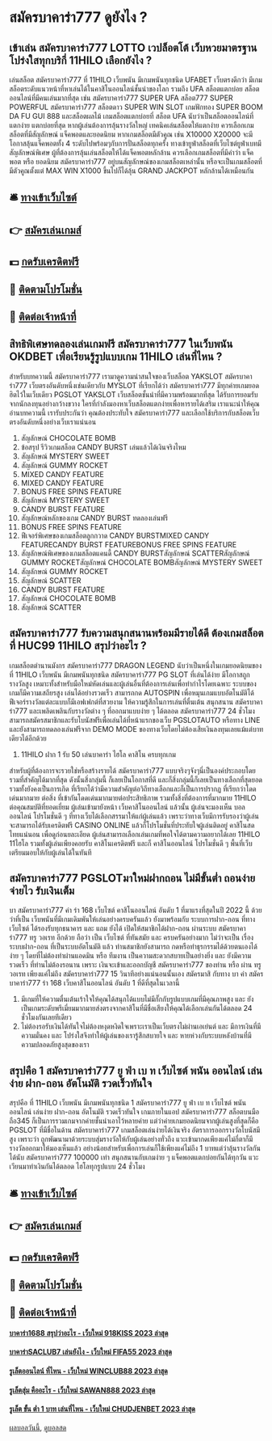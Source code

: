 # สมัครบาคาร่า777 ดูยังไง ?
## เข้าเล่น สมัครบาคาร่า777 LOTTO เวปล็อตโต้ เว็บหวยมาตรฐานโปร่งใสทุกบริกี่ 11HILO เลือกยังไง ?
เล่นสล็อต สมัครบาคาร่า777 ที่ 11HILO เว็บพนัน มีเกมพนันทุกชนิด UFABET เว็บตรงดีกว่า มีเกมสล็อตระดับแนวหน้าที่หาเล่นได้ในคาสิโนออนไลน์ชั้นนำของโลก รวมถึง UFA สล็อตแตกบ่อย สล็อตออนไลน์ที่มีคนเล่นมากที่สุด เช่น สมัครบาคาร่า777 SUPER UFA สล็อต777 SUPER POWERFUL สมัครบาคาร่า777 สล็อตดาว SUPER WIN SLOT เกมฟักทอง SUPER BOOM DA FU GUI 888 และสล็อตผลไม้
เกมสล็อตแตกบ่อยที่ สล็อต UFA นับว่าเป็นสล็อตออนไลน์ที่แตกง่าย แตกบ่อยที่สุด หากผู้เล่นต้องการลุ้นรางวัลใหญ่ เทคนิคเล่นสล็อตให้แตกง่าย ควรเลือกเกมสล็อตที่มีสัญลักษณ์ แจ็คพอตและยอดนิยม
หากเกมสล็อตมีตัวคูณ เช่น X10000 X20000 จะมีโอกาสลุ้นแจ็คพอตทั้ง 4 ระดับไปพร้อมๆกับการปั่นสล็อตทุกครั้ง
ทางเข้ายูฟ่าสล็อตที่เว็บไซต์ยูฟ่าเบทมีสัญลักษณ์พิเศษ ผู้ที่ต้องการลุ้นเล่นสล็อตให้ได้แจ็คพอตหลักล้าน ควรเลือกเกมสล็อตที่มีคำว่า แจ็คพอต หรือ ยอดนิยม สมัครบาคาร่า777 อยู่บนสัญลักษณ์ของเกมสล็อตเหล่านั้น หรือจะเป็นเกมสล็อตที่มีตัวคูณตั้งแต่ MAX WIN X1000 ขึ้นไปก็ได้ลุ้น GRAND JACKPOT หลักล้านได้เหมือนกัน

## 🛎 [ทางเข้าเว็บไซต์](https://bit.ly/3SdLNi2)
## 👉 [สมัครเล่นเกมส์](https://bit.ly/3SdLNi2)
## 💵 [กดรับเครดิตฟรี](https://bit.ly/3dyRKHj)
## 👑 [ติดตามโปรโมชั่น](https://bit.ly/3dyRKHj)
## 📱 [ติดต่อเจ้าหน้าที่](https://bit.ly/3dyRKHj)

## สิทธิพิเศษทดลองเล่นเกมฟรี สมัครบาคาร่า777 ในเว็บพนัน OKDBET เพื่อเรียนรู้รูปแบบเกม 11HILO เล่นที่ไหน ?
สำหรับบทความนี้ สมัครบาคาร่า777 เรามาดูความน่าสนใจของเว็บสล็อต YAKSLOT สมัครบาคาร่า777 เว็บตรงอันดับหนึ่งเช่นเดียวกับ MYSLOT ที่เรียกได้ว่า สมัครบาคาร่า777 มีทุกค่ายเกมยอดฮิตไว้ในเว็บเดียว PGSLOT YAKSLOT เว็บสล็อตชั้นนำที่มีความพร้อมมากที่สุด ได้รับการยอมรับจากนักลงทุนอย่างกว้างขวาง ใครที่กำลังมองหาเว็บสล็อตแตกง่ายเพื่อหารายได้เสริม เราแนะนำให้คุณอ่านบทความนี้ เรารับประกันว่า คุณต้องประทับใจ สมัครบาคาร่า777 และเลือกใช้บริการกับสล็อตเว็บตรงอันดับหนึ่งอย่างเว็บเราแน่นอน
1. สัญลักษณ์ CHOCOLATE BOMB
2. ข้อสรุป รีวิวเกมสล็อต CANDY BURST เล่นแล้วได้เงินจริงไหม
3. สัญลักษณ์ MYSTERY SWEET
4. สัญลักษณ์ GUMMY ROCKET
5. MIXED CANDY FEATURE
6. MIXED CANDY FEATURE
7. BONUS FREE SPINS FEATURE
8. สัญลักษณ์ MYSTERY SWEET
9. CANDY BURST FEATURE
10. สัญลักษณ์หลักของเกม CANDY BURST ทดลองเล่นฟรี
11. BONUS FREE SPINS FEATURE
12. ฟีเจอร์พิเศษของเกมสล็อตลูกกวาด CANDY BURSTMIXED CANDY FEATURECANDY BURST FEATUREBONUS FREE SPINS FEATURE
13. สัญลักษณ์พิเศษของเกมสล็อตแคนดี้ CANDY BURSTสัญลักษณ์ SCATTERสัญลักษณ์ GUMMY ROCKETสัญลักษณ์ CHOCOLATE BOMBสัญลักษณ์ MYSTERY SWEET
14. สัญลักษณ์ GUMMY ROCKET
15. สัญลักษณ์ SCATTER
16. CANDY BURST FEATURE
17. สัญลักษณ์ CHOCOLATE BOMB
18. สัญลักษณ์ SCATTER

## สมัครบาคาร่า777 รับความสนุกสนานพร้อมมีรายได้ดี ต้องเกมสล็อตที่ HUC99 11HILO สรุปว่าอะไร ?
เกมสล็อตตำนานมังกร สมัครบาคาร่า777 DRAGON LEGEND นับว่าเป็นหนึ่งในเกมยอดนิยมของ ที่ 11HILO เว็บพนัน มีเกมพนันทุกชนิด สมัครบาคาร่า777 PG SLOT ที่เล่นได้ง่าย มีโอกาสถูกรางวัลสูง เหมาะทั้งสำหรับมือใหม่หัดเล่นและผู้เล่นอื่นที่ต้องการเล่นเพื่อทำกำไรโดยเฉพาะ ระบบของเกมก็มีความเสถียรสูง เล่นได้อย่างรวดเร็ว สามารถกด AUTOSPIN เพื่อหมุนเกมแบบอัตโนมัติได้ ฟีเจอร์รางวัลแต่ละแบบก็มีเอฟเฟกต์ที่สวยงาม ให้ความรู้สึกในการเล่นที่ตื่นเต้น สนุกสนาน สมัครบาคาร่า777 และเพลิดเพลินกับรางวัลต่าง ๆ ที่ออกมาแบบง่าย ๆ ได้ตลอด สมัครบาคาร่า777 24 ชั่วโมง สามารถสมัครสมาชิกและรับโบนัสฟรีเพื่อเล่นได้ที่หน้าแรกของเว็บ PGSLOTAUTO หรือทาง LINE และยังสามารถทดลองเล่นฟรีจาก DEMO MODE ของทางเว็บโดยไม่ต้องเสียเงินลงทุนเลยแม้แต่บาทเดียวได้อีกด้วย
1. 11HILO ฝาก 1 รับ 50 เล่นบาคาร่า ไฮโล คาสิโน ครบทุกเกม

สำหรับผู้ที่ต้องการจะรวยใช่หรือสร้างรายได้ สมัครบาคาร่า777 แบบจริงๆจังๆนี่เป็นองค์ประกอบโดยรวมที่สำคัญได้มากที่สุด ดังนั้นสิ่งกลุ่มนี้ ก็เลยเป็นโอกาสที่ดี และก็สิ่งกลุ่มนี้ก็เลยเป็นทางเลือกที่สุดยอด รวมทั้งยังคงเป็นการเกิด ที่เรียกได้ว่ามีความสำคัญต่อวิถีทางเลือกและก็เป็นการปรากฏ ที่เรียกว่าโดดเด่นมากมาย ต่อสิ่ง ที่เข้ากันโดดเด่นมากมายต่อประสิทธิภาพ รวมทั้งสิ่งที่ต้องการที่มากมาย 11HILO ต่อคุณสมบัติที่ยอดเยี่ยม
ผู้เล่นเข้ามายังหน้า เว็บคาสิโนออนไลน์ แล้วนั้น ผู้เล่นจะมองเห็น บอลออนไลน์ โปรโมชั่นดี ๆ ที่ทางเว็บได้เลือกสรรมาให้แก่ผู้เล่นแล้ว เพราะว่าทางเว็บมีการรับรองว่าผู้เล่นจะสามารถได้รับเครดิตฟรี CASINO ONLINE แล้วก็โปรโมชั่นที่ประทับใจผู้เล่นติดอยู่ คาสิโนสด ไทยแน่นอน เพื่อดูก่อนยละเอียด ผู้เล่นสามารถเลือกเล่นเกมที่พอใจได้ตามความอยากได้เลย 11HILO 11ไฮโล รวมทั้งผู้เล่นเพียงคอยรับ คาสิโนเครดิตฟรี และก็ คาสิโนออนไลน์ โปรโมชั่นดี ๆ พื้นที่เว็บเตรียมมอบให้กับผู้เล่นได้ในทันที

## สมัครบาคาร่า777 PGSLOTมาใหม่ฝากถอน ไม่มีขั้นต่ำ ถอนง่าย จ่ายไว รับเงินเต็ม
บา สมัครบาคาร่า777 ค่า ร่า 168 เว็บไซต์ คาสิโนออนไลน์ อันดับ 1 ที่มาแรงที่สุดในปี 2022 นี้ ด้วยว่าที่เป็น เว็บพนันที่มีเกมเดิมพันให้เล่นอย่างครบครันแล้ว ยังมาพร้อมกับ ระบบการฝาก-ถอน ที่ทาง เว็บไซต์ ได้รองรับทุกธนาคาร และ แถม ยังได้ เปิดให้สมาชิกได้ฝาก-ถอน ผ่านระบบ สมัครบาคาร่า777 ทรู วอเรท อีกด้วย ถือว่า เป็น เว็บไซต์ ที่ทันสมัย และ ครบครันอย่างมาก ไม่ว่าจะเป็น เรื่องระบบฝาก-ถอน ที่เป็นระบบอัตโนมัติ แล้ว ท่านสมาชิกยังสามารถ กดหรือทำธุรกรรมได้ด้วยตนเองได้ง่าย ๆ โดยที่ไม่ต้องทำผ่านแอดมิน หรือ ทีมงาน เป็นความสะดวกสบายเป็นอย่างยิ่ง และ ยังมีความรวดเร็ว ที่ท่านไม่ต้องรอนาน เพราะ เงินจะเข้าและออกบัญชี สมัครบาคาร่า777 ของท่าน หรือ ผ่าน ทรู วอเรท เพียงแค่ไม่ถึง สมัครบาคาร่า777 15 วินาทีอย่างแน่นอนนั้นเอง สมัครมาสิ กับทาง บา ค่า สมัครบาคาร่า777 ร่า 168 เว็บคาสิโนออนไลน์ อันดับ 1 ที่ดีที่สุดในเวลานี้
1. มีเกมที่ให้ความตื่นเต้นเร้าใจให้คุณได้สนุกได้แบบไม่มีกั๊กกับรูปแบบเกมที่มีคุณภาพสูง และ ยังเป็นเกมระดับพรีเมี่ยมมากมายส่งตรงจากคาสิโนที่มีชื่อเสียงให้คุณได้เลือกเล่นกันได้ตลอด 24 ชั่วโมงกันเลยทีเดียว
2. ไม่ต้องรอรับเงินได้ทันใจไม่ต้องหงุดหงิดใจเพราะเราเป็นเว็บตรงไม่ผ่านเอเย่นต์ และ มีการเงินที่มีความมั่นคง และ โปร่งใสจึงทำให้ผู้เล่นของเรารู้สึกสบายใจ และ หายห่วงกับระบบหลังบ้านที่มีความปลอดภัยสูงสุดของเรา

## สรุปคือ 1 สมัครบาคาร่า777 ยู ฟ่า เบ ท เว็บไซต์ พนัน ออนไลน์ เล่นง่าย ฝาก-ถอน อัตโนมัติ รวดเร็วทันใจ
สรุปคือ ที่ 11HILO เว็บพนัน มีเกมพนันทุกชนิด 1 สมัครบาคาร่า777 ยู ฟ่า เบ ท เว็บไซต์ พนัน ออนไลน์ เล่นง่าย ฝาก-ถอน อัตโนมัติ รวดเร็วทันใจ เกมภายในแอป สมัครบาคาร่า777 สล็อตบนมือถือ345 ก็เป็นการรวมเกมจากค่ายชั้นนำเอาไว้หลายค่าย แต่ว่าค่ายเกมยอดนิยมจากผู้เล่นสูงที่สุดก็คือ PGSLOT ที่มีชื่อในด้าน สมัครบาคาร่า777 เกมสล็อตเล่นง่ายได้เงินจริง อัตราการออกรางวัลโบนัสมีสูง เพราะว่า ถูกพัฒนามาด้วยระบบสุ่มรางวัลให้กับผู้เล่นอย่างทั่วถึง แวะเข้ามากดเพียงแค่ไม่กี่ตาก็มีรางวัลออกมาให้มองเห็นแล้ว อย่างน้อยสำหรับเพื่อการเล่นก็ใช้เพียงแค่ไม่ถึง 1 บาทแต่ว่าลุ้นรางวัลกันได้นับ สมัครบาคาร่า777 100000 เท่า สนุกสนานกับเกมง่าย ๆ แจ็คพอตแตกบ่อยกันได้ทุกวัน แวะเวียนมาทำเงินกันได้ตลอด ไฮโลทุกรูปแบบ 24 ชั่วโมง

## 🛎 [ทางเข้าเว็บไซต์](https://bit.ly/3SdLNi2)
## 👉 [สมัครเล่นเกมส์](https://bit.ly/3SdLNi2)
## 💵 [กดรับเครดิตฟรี](https://bit.ly/3dyRKHj)
## 👑 [ติดตามโปรโมชั่น](https://bit.ly/3dyRKHj)
## 📱 [ติดต่อเจ้าหน้าที่](https://bit.ly/3dyRKHj)

#### [บาคาร่า1688 สรุปว่าอะไร - เว็บใหม่ 918KISS 2023 ล่าสุด](https://atom.io/themes/บาคาร่า1688%20สรุปว่าอะไร%20-%20เว็บใหม่%20918kiss%202023%20ล่าสุด)
#### [บาคาร่าSACLUB7 เล่นยังไง - เว็บใหม่ FIFA55 2023 ล่าสุด](https://atom.io/themes/บาคาร่าsaclub7%20เล่นยังไง%20-%20เว็บใหม่%20fifa55%202023%20ล่าสุด)
#### [รูเล็ตออนไลน์ ที่ไหน - เว็บใหม่ WINCLUB88 2023 ล่าสุด](https://atom.io/themes/รูเล็ตออนไลน์%20ที่ไหน%20-%20เว็บใหม่%20winclub88%202023%20ล่าสุด)
#### [รูเล็ตสุ่ม คืออะไร - เว็บใหม่ SAWAN888 2023 ล่าสุด](https://atom.io/themes/รูเล็ตสุ่ม%20คืออะไร%20-%20เว็บใหม่%20sawan888%202023%20ล่าสุด)
#### [รูเล็ต ขั้น ต่ำ 1 บาท เล่นที่ไหน - เว็บใหม่ CHUDJENBET 2023 ล่าสุด](https://atom.io/themes/รูเล็ต%20ขั้น%20ต่ำ%201%20บาท%20เล่นที่ไหน%20-%20เว็บใหม่%20chudjenbet%202023%20ล่าสุด)

[ผลบอลวันนี้](https://siamsport.tv "ผลบอลวันนี้"), [ดูบอลสด](https://siamsport.tv/ดูบอลสด "ดูบอลสด")